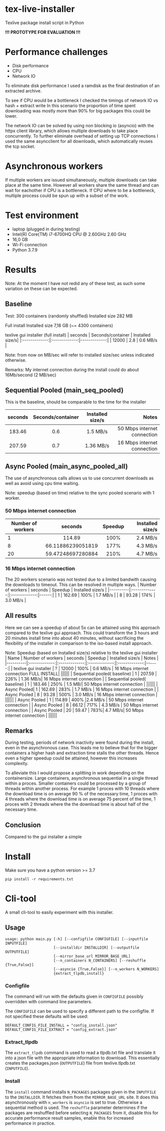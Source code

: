 # tex-live-installer
Texlive package install script in Python

**!!! PROTOTYPE FOR EVALUATION !!!**


# Performance challenges
- Disk performance
- CPU 
- Network IO

To eliminate disk performance I used a ramdisk as the final destination of an extracted archive.

To see if CPU would be a bottleneck I checked the timings of network IO vs hash + extract write
In this scenario the proportion of time spent downloading was mostly more than 90% for big packages this could be lower.

The network IO can be solved by using non blocking io (asyncio) with the httpx client library, which allows multiple downloads to take place concurrently. To further eliminate overhead of setting up TCP connections I used the same asyncclient for all downloads, which automatically reuses the tcp socket.




# Asynchronous workers
If multiple workers are issued simultaneously, multiple downloads can take place at the same time. However all workers share the same thread and can wait for eachother if CPU is a bottleneck.
If CPU where to be a bottleneck, multiple process could be spun up with a subset of the work.

# Test environment
- laptop (plugged in during testing)
- Intel(R) Core(TM) i7-6700HQ CPU @ 2.60GHz   2.60 GHz
- 16,0 GB
- Wi-Fi connection
- Python 3.7.9


# Results
Note: At the moment I have not redid any of these test, as such some variation on these can be expected.

## Baseline
Test: 300 containers (randomly shuffled) Installed size 282 MB

Full install  Installed size 7,18 GB (~= 4300 containers)


texlive gui installer (full install)
|    seconds     | Seconds/container | Installed size/s| 
|:-------------:|:-------------:|-------------:|
| 12000 | 2.8 |  0.6 MB/s |

Note: from now on MB/sec will refer to installed size/sec unless indicated otherwise.

Remarks:
My internet connection during the install could do about 16Mb/second (2 MB/sec)




## Sequential  Pooled (main_seq_pooled)
This is the baseline, should be comparable to the time for the installer

|    seconds     | Seconds/container | Installed size/s|  Notes |
|:-------------:|:-------------:|:-------------:|-------------:|
| 183.46 | 0.6 |  1.5 MB/s | 50 Mbps internet connection |
| 207.59 | 0.7 |  1.36 MB/s | 16 Mbps internet connection |







## Async Pooled (main_async_pooled_all)

The use of asynchronous calls allows us to use concurrent downloads as well as avoid using cpu time waiting.


Note: speedup (based on time) relative to the sync pooled scenario with 1 worker.
### 50 Mbps internet connection
| Number of workers  |     seconds     | Speedup | Installed size/s |
|----------|:-------------:|:-------------:|------:|
| 1 | 114.89 | 100% | 2.4 MB/s |
| 8 | 66.11886239051819 | 177% | 4.3 MB/s |
| 20 | 59.47248697280884 | 210% | 4.7 MB/s|

### 16 Mbps internet connection
The 20 workers scenario was not tested due to a limited bandwith causing the downloads to timeout. This can be resolved in multiple ways. 
| Number of workers  |     seconds     | Speedup | Installed size/s |
|----------|:-------------:|:-------------:|------:|
| 1 | 162.69 | 100% | 1.7 MB/s |
| 8 |  93.28 | 174% | 3.0 MB/s | 

## All results
Here we can see a speedup of about 5x can be attained using this approach compared to the texlive gui approach. This could transform the 3 hours and 20 minutes install time into about 40 minutes, without sacrificing the flexibility of the installer in comparison to the iso-based install approach.


Note: Speedup (based on Installed size/s) relative to the texlive gui installer 
| Name | Number of workers  |     seconds     | Speedup |  Installed size/s | Notes |
|----------|:-------------:|:-------------:|:-------------:|:-------------:|------:|
| texlive gui installer | ? | 12000 | 100% | 0.6 MB/s | 16 Mbps internet connection FULL INSTALL| 
||||||
| Sequential pooled( baseline) | 1 | 207.59 | 226% | 1.36 MB/s| 16 Mbps internet connection |
| Sequential pooled( baseline) | 1 | 183.46 | 250% | 1.5 MB/| 50 Mbps internet connection |
||||||
|  Async Pooled| 1 | 162.69 | 283% | 1.7 MB/s | 16 Mbps internet connection |
| Async Pooled | 8 |  93.28 | 500% | 3.0 MB/s | 16 Mbps internet connection |
||||||
| Async Pooled | 1 | 114.89 | 400% |2.4 MB/s | 50 Mbps internet connection |
| Async Pooled | 8 | 66.12 | 717% |  4.3 MB/s | 50 Mbps internet connection |
| Async Pooled  | 20 | 59.47 | 783%| 4.7 MB/s| 50 Mbps internet connection |
||||||

## Remarks
During testing, periods of network inactivity were found during the install, even in the asynchronous case. This leads me to believe that for the bigger containers a higher hash and extraction time stalls the other threads. Hence even a higher speedup could be attained, however this increases complexity.

To alleviate this I would propose a splitting in work depending on the containersize. Large containers, asynchronous sequential in a single thread within a proces. Smaller containers could be processed by a group of threads within another process. For example 1 proces with 10 threads where the download time is on average 90 % of the necessary time, 1 proces with 4 threads where the download time is on average 75 percent of the time, 1 proces with 2 threads where the the download time is about half of the necessary time.



## Conclusion
Compared to the gui installer a simple 



# Install
Make sure you have a python version >= 3.7
```
pip install -r requirements.txt
```
# Cli-tool

A small cli-tool to easily experiment with this installer.


## Usage
```
usage: python main.py [-h] [--configfile CONFIGFILE] [--inputfile INPUTFILE]
                      [--installdir INSTALLDIR] [--outputfile OUTPUTFILE]
                      [--mirror_base_url MIRROR_BASE_URL]
                      [--n_containers N_CONTAINERS] [--reshuffle {True,False}]
                      [--asyncio {True,False}] [--n_workers N_WORKERS]
                      {extract_tlpdb,install}
```
### Configfile
The command will run with the defaults given in `CONFIGFILE` possibly overridden with command line parameters.

The `CONFIGFILE` can be used to specify a different path to the configfile. If not specified these defaults will be used:
```
DEFAULT_CONFIG_FILE_INSTALL = "config_install.json"
DEFAULT_CONFIG_FILE_EXTRACT = "config_extract.json"
```

### Extract_tlpdb

The `extract_tlpdb` command is used to read a tlpdb.txt file and translate it into a json file with the appropriate information to download. This essentially creates the packages.json (`OUTPUTFILE`) file from texlive.tlpdb.txt (`INPUTFILE`). 


### Install
The `install` command installs `N_PACKAGES` packages given in the `INPUTFILE` to the `INSTALLDIR`. It fetches them from the `MIRROR_BASE_URL` site. It does this asynchronously with `n_workers` is `asyncio` is set to true. Otherwise a sequential method is used. The `reshuffle` parameter determines if the packages are reshuffled before selecting `N_PACKAGES` from it, disable this for accurate performance result samples, enable this for increased performance in practice.
